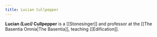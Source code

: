 ```yaml
---
title: Lucian Cullpepper
---
```


**Lucian *(Luci)* Cullpepper** is a [[Stonesinger]] and professor at the [[The Basentia Omnia|The Basentia]], teaching [[Edification]].
